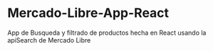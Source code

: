 # Mercado-Libre-App-React
App de Busqueda y filtrado de productos hecha en React usando la apiSearch de Mercado Libre
